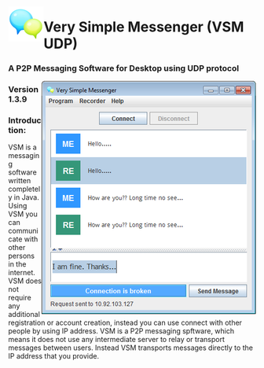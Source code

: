 <img src = "/resources/app-003.png" al="Icon" align="left"> <h1>Very Simple Messenger (VSM UDP)</h1>
<h3>A P2P Messaging Software for Desktop using UDP protocol</h3>
<img src = "/screen_shot/s6.png" al="VSM UDP Main Window" align="right">
<h3>Version 1.3.9</h3>

### Introduction:
VSM is a messaging software written completely in Java. Using VSM you can communicate with other persons in the internet. VSM does not require any additional registration or account creation, instead you can use connect with other people by using IP address. VSM is a P2P messaging spftware, which means it does not use any intermediate server to relay or transport messages between users. Instead VSM transports messages directly to the IP address that you provide.
